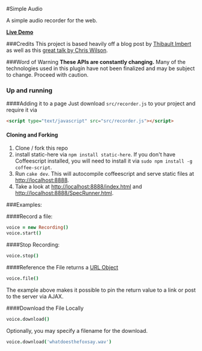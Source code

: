 #Simple Audio

A simple audio recorder for the web.

**[Live Demo](http://rickcarlino.github.io/simple_audio/)**

###Credits
This project is based heavily off a blog post by [Thibault Imbert](http://typedarray.org/from-microphone-to-wav-with-getusermedia-and-web-audio/) as well as this [great talk by Chris Wilson](https://www.youtube.com/watch?v=hFsCG7v9Y4c).

###Word of Warning
**These APIs are constantly changing.** Many of the technologies used in this plugin have not been finalized and may be subject to change. Proceed with caution.

### Up and running

####Adding it to a page
Just download ```src/recorder.js``` to your project and require it via 

```html
<script type="text/javascript" src="src/recorder.js"></script>
```

#### Cloning and Forking
 1. Clone / fork this repo
 2. install static-here via ```npm install static-here```. If you don't have Coffeescript installed, you will need to install it via ```sudo npm install -g coffee-script```.
 3. Run ```cake dev```. This will autocompile coffeescript and serve static files at [http://localhost:8888](http://localhost:8888).
 4. Take a look at [http://localhost:8888/index.html](http://localhost:8888/index.html) and [http://localhost:8888/SpecRunner.html](http://localhost:8888/SpecRunner.html).

###Examples:

####Record a file:

```coffeescript
voice = new Recording()
voice.start()
```

####Stop Recording:

```coffeescript
voice.stop()
```

####Reference the File
returns a [URL Object](https://developer.mozilla.org/en-US/docs/Web/API/window.URL)

```coffeescript
voice.file()
```
The example above makes it possible to pin the return value to a link or post to the server via AJAX.

####Download the File Locally

```coffeescript
voice.download()
```

Optionally, you may specify a filename for the download.

```coffeescript
voice.download('whatdoesthefoxsay.wav')
```

